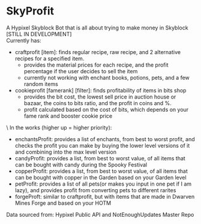 # SkyProfit
A Hypixel Skyblock Bot that is all about trying to make money in Skyblock \
[STILL IN DEVELOPMENT] \
Currently has:
- craftprofit [item]: finds regular recipe, raw recipe, and 2 alternative recipes for a specified item.
  - provides the material prices for each recipe, and the profit percentage if the user decides to sell the item
  - currently not working with enchant books, potions, pets, and a few random items
- cookieprofit [famerank] [filter]: finds profitability of items in bits shop
  - provides the bit cost, the lowest sell price in auction house or bazaar, the coins to bits ratio, and the profit in coins and %.
  - profit calculated based on the cost of bits, which depends on your fame rank and booster cookie price

\ In the works (higher up = higher priority):
- enchantsProfit: provides a list of enchants, from best to worst profit, and checks the profit you can make by buying the lower level versions of it and combining into the max level version
- candyProfit: provides a list, from best to worst value, of all items that can be bought with candy during the Spooky Festival
- copperProfit: provides a list, from best to worst value, of all items that can be bought with copper in the Garden based on your Garden level
- petProfit: provides a list of all pets(or makes you input in one pet if I am lazy), and provides profit from converting pets to different rarites
- forgeProft: similar to craftprofit, but with items that are made in Dwarven Mines Forge and based on your HOTM


Data sourced from: Hypixel Public API and NotEnoughUpdates Master Repo
